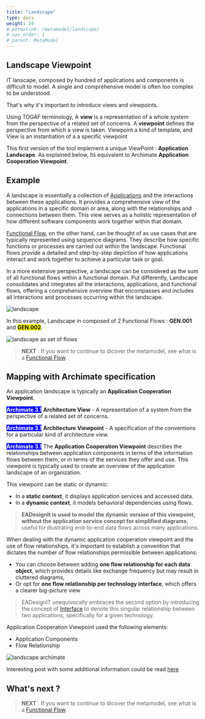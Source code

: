 ```yaml
---
title: "Landscape"
type: docs
weight: 20
# permalink: /metamodel/landscape/
# nav_order: 1
# parent: MetaModel
---
```



## Landscape Viewpoint
IT lanscape, composed by hundred of applications and components is difficult to model. A single and comprehensive model is often too complex to be understood. 

That's why it's important to introduce views and viewpoints.

Using TOGAF terminology, A **view** is a representation of a whole system from the perspective of a related set of concerns. A **viewpoint** defines the perspective from which a view is taken. Viewpoint a kind of template, and View is an instantiation of a a specific viewpoint

This first version of the tool implement a unique ViewPoint : **Application Landscape**. As explained below, itś equivalent to Archimate **Application Cooperation Viewpoint**.

## Example

A landscape is essentially a collection of [Applications](../metamodel-application/) and the interactions between these applications. It provides a comprehensive view of the applications in a specific domain or area, along with the relationships and connections between them. This view serves as a holistic representation of how different software components work together within that domain.

[Functional Flow](../metamodel-functional-flow/), on the other hand, can be thought of as use cases that are typically represented using sequence diagrams. They describe how specific functions or processes are carried out within the landscape. Functional flows provide a detailed and step-by-step depiction of how applications interact and work together to achieve a particular task or goal.

In a more extensive perspective,  a landscape can be considered as the sum of all functional flows within a functional domain. Put differently, Landscape consolidates and integrates all the interactions, applications, and functional flows, offering a comprehensive overview that encompasses and includes all interactions and processes occurring within the landscape.

![landscape](../png/landscape.png)

In this example, Landscape in composed of 2 Functional Flows :  **GEN.001** and <mark style="background-color: yellow"><b>GEN.002</b></mark>.

![landscape as set of flows](../png/landscape-flows.png)

> **NEXT** : If you want to continue to dicover the metamodel, see what is a [Functional Flow](../metamodel-functional-flow/).

## Mapping with Archimate specification

An application landscape is typically an **Application Cooperation Viewpoint**.

<span style="background-color: blue; color: white; font-weight: bold">Archimate 3.1</span> **Architecture View** - A representation of a system from the perspective of a related set of concerns. 

<span style="background-color: blue; color: white; font-weight: bold">Archimate 3.1</span> **Architecture Viewpoint** - A specification of the conventions for a particular kind of architecture view. 

<span style="background-color: blue; color: white; font-weight: bold">Archimate 3.1</span> The **Application Cooperation Viewpoint** describes the relationships between application components in terms of the information flows between them, or in terms of the services they offer and use. This viewpoint is typically used to create an overview of the application landscape of an organization.

This viewpoint can be static or dynamic:
- In a **static context**, it displays application services and accessed data. 
- In a **dynamic context**, it models behavioral dependencies using flows. 

> **EADesignIt is used to model the dynamic version of this viewpoint, without the application service concept for simplified diagrams**, useful for illustrating end-to-end data flows across many applications.

When dealing with the dynamic application cooperation viewpoint and the use of flow relationships, it's important to establish a convention that dictates the number of flow relationships permissible between applications: 
- You can choose between adding **one flow relationship for each data object**, which provides details like exchange frequency but may result in cluttered diagrams, 
- Or opt for **one flow relationship per technology interface**, which offers a clearer big-picture view

> EADesignIT unequivocally embraces the second option by introducing the concept of [Interface](../metamodel-interface/) to denote this singular relationship between two applications, specifically for a given technology.


Application Cooperation Viewpoint used the following elements:
 - Application Components
 - Flow Relationship 

![landscape archimate](../jpg/landscape.jpg)

Interesting post with some additional information could be read [here](https://bizzdesign.com/blog/practical-archimate-viewpoints-for-the-application-layer/)

## What's next ?

> **NEXT** : If you want to continue to dicover the metamodel, see what is a [Functional Flow](../metamodel-functional-flow/).